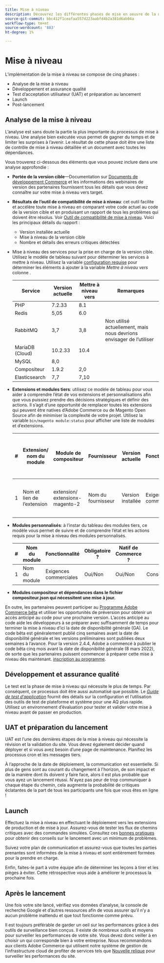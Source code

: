 ```yaml
---
title: Mise à niveau
description: Découvrez les différentes phases de mise en oeuvre de la mise à niveau pour les projets Adobe Commerce et Magento Open Source.
source-git-commit: bbc412f1ceafaa557d223aabfd4b2a381d6ab04a
workflow-type: tm+mt
source-wordcount: '883'
ht-degree: 1%

---
```



# Mise à niveau

L’implémentation de la mise à niveau se compose de cinq phases :

- Analyse de la mise à niveau
- Développement et assurance qualité
- Test d’acceptation utilisateur (UAT) et préparation au lancement
- Launch
- Post-lancement

## Analyse de la mise à niveau

L’analyse est sans doute la partie la plus importante du processus de mise à niveau. Une analyse bien exécutée vous permet de gagner du temps et de limiter les surprises à l’avenir. Le résultat de cette phase doit être une liste de contrôle de mise à niveau détaillée et un document avec toutes les dépendances.

Vous trouverez ci-dessous des éléments que vous pouvez inclure dans une analyse approfondie :

- **Portée de la version cible**—Documentation sur [Documents de développement Commerce](https://devdocs.magento.com) et les informations des webinaires de version des partenaires fournissent tous les détails que vous devez connaître sur votre mise à niveau vers target.

- **Résultats de l’outil de compatibilité de mise à niveau**: cet outil facilite et accélère toute mise à niveau en comparant votre code actuel au code de la version cible et en produisant un rapport de tous les problèmes qui doivent être résolus. Voir [Outil de compatibilité de mise à niveau](../upgrade-compatibility-tool/overview.md). Voici les principaux détails du rapport :

   - Version installée actuelle
   - Mise à niveau de la version cible
   - Nombre et détails des erreurs critiques détectées

- Mise à niveau des services pour la prise en charge de la version cible. Utilisez le modèle de tableau suivant pour déterminer les services à mettre à niveau. Utilisez la variable [configuration requise](https://devdocs.magento.com/guides/v2.4/install-gde/system-requirements.html) pour déterminer les éléments à ajouter à la variable _Mettre à niveau vers_ colonne .


   | Service | Version actuelle | Mettre à niveau vers | Remarques |
   |-----------------|-----------------|------------|----------------------------------------------------------|
   | PHP | 7.2.33 | 8.1 |  |
   | Redis | 5,05 | 6.0 |  |
   | RabbitMQ | 3,7 | 3,8 | Non utilisé actuellement, mais nous devrions envisager de l’utiliser |
   | MariaDB (Cloud) | 10.2.33 | 10.4 |  |
   | MySQL | 8,0 |  |  |
   | Compositeur | 1.9.2 | 2,0 |  |
   | Elasticsearch | 7,7 | 7,10 |  |

- **Extensions et modules tiers**: utilisez ce modèle de tableau pour vous aider à comprendre l’état de vos extensions et personnalisations afin que vous puissiez prendre des décisions stratégiques et définir des actions. Il s’agit d’une opportunité de remplacer toutes les extensions qui peuvent être natives d’Adobe Commerce ou de Magento Open Source afin de minimiser la complexité de votre projet. Utilisez la variable `bin/magento module:status` pour afficher une liste de modules et d’extensions.

   | # | Extension/<br>nom du module | Module de compositeur | Fournisseur | Version actuelle | Fonctionnalité | Compatible avec la dernière version<br>Version commerciale ? | Problèmes | Natif de Commerce ? | Action | Remarques |
   |---|-----------------------------|------------------------------------|-------------|-------------------|-----------------------|---------------------------------------------|--------------------------------------------------|---------------------|-------------------------|-------|
   | 1 | Nom et lien de l’extension | extension/<br>extensionx-magento-2 | Nom du fournisseur | Version installée | Exigences commerciales | Oui/Non | Liste des problèmes identifiés rencontrés avec cette extension | Oui/Non | Conserver/Remplacer<br>Supprimer |  |

- **Modules personnalisés**: à l’instar du tableau des modules tiers, ce modèle vous permet de suivre et de comprendre l’état et les actions requis pour la mise à niveau des modules personnalisés.

   | # | Nom du module | Fonctionnalité | Obligatoire ? | Natif de Commerce ? | Action | Remarques |
   |---|--------------|-----------------------|-----------|---------------------|---------------------|-------|
   | 1 | Nom du module | Exigences commerciales | Oui/Non | Oui/Non | Conserver/Remplacer/Supprimer |  |

- **Modules compositeur et dépendances dans le fichier compositeur.json qui nécessitent une mise à jour.**

En outre, les partenaires peuvent participer au [Programme Adobe Commerce bêta](https://devdocs.magento.com/release/beta-program.html) et utiliser les opportunités de préversion pour obtenir un accès anticipé au code pour une prochaine version. L’accès anticipé au code aide les développeurs à se préparer avec suffisamment de temps pour terminer la mise à niveau d’ici la date de disponibilité générale (GA). Le code bêta est généralement publié cinq semaines avant la date de disponibilité générale et les versions préliminaires sont publiées deux semaines à l’avance. Pour la version 2.4.4, Adobe a commencé à publier le code bêta cinq mois avant la date de disponibilité générale (8 mars 2022), de sorte que les partenaires puissent commencer à préparer cette mise à niveau dès maintenant. [inscription au programme](https://community.magento.com/t5/Magento-DevBlog/BREAKING-NEWS-2-4-4-beta-releases-are-coming-soon/ba-p/484310).

## Développement et assurance qualité

Le test est la phase de mise à niveau qui nécessite le plus de temps. Par conséquent, ce processus doit être aussi automatisé que possible. Le _[Guide de test d’application](https://devdocs.magento.com/guides/v2.4/test/testing.html)_ fournit des détails sur la configuration et l’utilisation des outils de test de plateforme et système pour une AQ plus rapide. Utilisez un environnement d’évaluation pour tester et valider votre mise à niveau avant de passer en production.

## UAT et préparation du lancement

UAT est l’une des dernières étapes de la mise à niveau qui nécessite la révision et la validation du site. Vous devez également décider quand déployer et si vous avez besoin d’une page de maintenance. Planifiez les processus cron et les messages tiers.

À l’approche de la date de déploiement, la communication est essentielle. Si plus de gens sont au courant du changement à l&#39;horizon, de son impact et de la manière dont ils doivent y faire face, alors il est plus probable que vous ayez un lancement réussi. N&#39;ayez pas peur de trop communiquer à chaque étape du chemin, cela augmente la probabilité de critiques éclatantes de la part de tous les participants une fois que vous êtes en ligne !

## Launch

Effectuez la mise à niveau en effectuant le déploiement vers les extensions de production et de mise à jour. Assurez-vous de tester les flux de chemins critiques avec des commandes simulées. Consultez ces [bonnes pratiques](../prepare/best-practices.md) pour obtenir des conseils sur le lancement avec un minimum de problèmes.

Suivez votre plan de communication et assurez-vous que toutes les parties prenantes sont informées de la mise à niveau et sont entièrement formées pour la prendre en charge.

Enfin, faites-le part à votre équipe afin de déterminer les leçons à tirer et les pièges à éviter. Cette rétrospective vous aide à améliorer le processus la prochaine fois.

## Après le lancement

Une fois votre site lancé, vérifiez vos données d’analyse, la console de recherche Google et d’autres ressources afin de vous assurer qu’il n’y a aucun problème inattendu et que tout fonctionne comme prévu.

Il est toujours préférable de garder un oeil sur les performances grâce à des outils de surveillance bien conçus. Il existe de nombreux outils et moyens pour surveiller les performances de votre site. Vous devez donc veiller à en choisir un qui corresponde bien à votre entreprise. Nous recommandons aux clients Adobe Commerce qui utilisent notre système de gestion de l’infrastructure cloud de profiter de services tels que [Nouvelle relique](https://devdocs.magento.com/cloud/project/new-relic.html) pour surveiller les performances du site.
